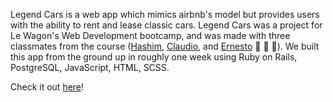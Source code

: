Legend Cars is a web app which mimics airbnb's model but provides users with the ability to rent and lease classic cars. Legend Cars was a project for Le Wagon's Web Development bootcamp, and was made with three classmates from the course ([Hashim](https://github.com/HashimJanjua), [Claudio](https://github.com/claudiopaz90), and [Ernesto](https://github.com/ERN35T0) :raised_hands: :raised_hands: :raised_hands:). We built this app from the ground up in roughly one week using Ruby on Rails, PostgreSQL, JavaScript, HTML, SCSS.

Check it out [here](https://classic-cars-app-amoores1.herokuapp.com/)!
